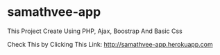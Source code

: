 # samathvee-app

This Project Create Using PHP, Ajax, Boostrap And Basic Css

Check This by Clicking This Link: http://samathvee-app.herokuapp.com
